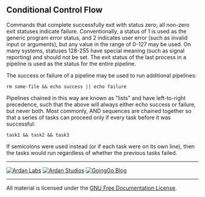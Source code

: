 ## Conditional Control Flow

Commands that complete successfully exit with status zero; all non-zero exit
statuses indicate failure. Conventionally, a status of 1 is used as the generic
program error status, and 2 indicates user error (such as invalid input or
arguments), but any value in the range of 0-127 may be used. On many systems,
statuses 128-255 have special meaning (such as signal reporting) and should not
be set. The exit status of the last process in a pipeline is used as the status
for the entire pipeline.

The success or failure of a pipeline may be used to run additional pipelines:

    rm some-file && echo success || echo failure

Pipelines chained in this way are known as "lists" and have left-to-right
precedence, such that the above will always either echo success or failure, but
never both. Most commonly, AND sequences are chained together so that a series
of tasks can proceed only if every task before it was successful:

    task1 && task2 && task3

If semicolons were used instead (or if each task were on its own line), then
the tasks would run regardless of whether the previous tasks failed.

___
[![Ardan Labs](../00-slides/images/ggt_logo.png)](http://www.ardanlabs.com)
[![Ardan Studios](../00-slides/images/ardan_logo.png)](http://www.ardanstudios.com)
[![GoingGo Blog](../00-slides/images/ggb_logo.png)](http://www.goinggo.net)
___
All material is licensed under the [GNU Free Documentation License](https://github.com/ArdanStudios/gotraining/blob/master/LICENSE).
